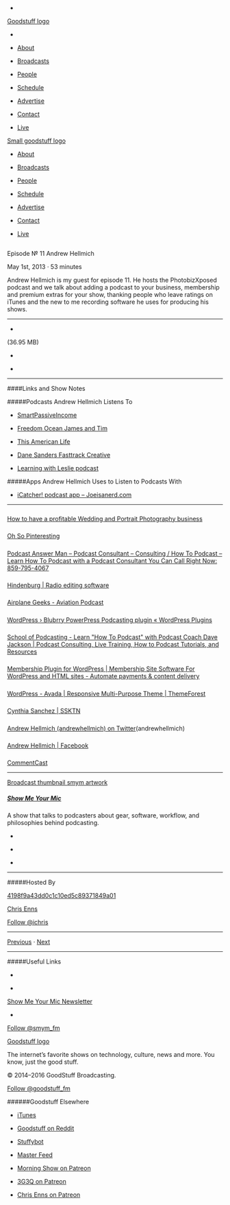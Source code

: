 

-
[Goodstuff logo](http://www.goodstuff.fm/)[](/assets/goodstuff_logo-17c1fe6f378352de5d7345f76152130b.svg)

-


-  [About](/about)

-  [Broadcasts](/broadcasts)

-  [People](/people)

-  [Schedule](/schedule)

-  [Advertise](/advertise)

-  [Contact](/contact)

-  [Live](/live)


[Small goodstuff logo](http://www.goodstuff.fm/)[](/assets/small_goodstuff_logo-bf032e72b9ec41494f4d90905f1ad619.svg)


-  [About](/about)

-  [Broadcasts](/broadcasts)

-  [People](/people)

-  [Schedule](/schedule)

-  [Advertise](/advertise)

-  [Contact](/contact)

-  [Live](/live)


##
Episode № 11
Andrew Hellmich


May 1st, 2013
&middot;
53
minutes


Andrew Hellmich is my guest for episode 11. He hosts the PhotobizXposed podcast and we talk about adding a podcast to your business, membership and premium extras for your show, thanking people who leave ratings on iTunes and the new to me recording software he uses for producing his shows.


------------------------------


-
[](http://podcasts-1.feedpress.co/10590/smym-11.mp3)(36.95 MB)

-
[](http://twitter.com/intent/tweet?text=Show%20Me%20Your%20Mic%20%E2%84%96%2011%20on%20@goodstuff_fm%20-%20http://goodstuff.fm/smym/11)

-
[](http://www.facebook.com/sharer/sharer.php?u=http://goodstuff.fm/smym/11)


------------------------------


####Links and Show Notes

#####Podcasts Andrew Hellmich Listens To


-  [SmartPassiveIncome](http://www.smartpassiveincome.com)

-  [Freedom Ocean James and Tim](http://www.freedomocean.com/category/internet-marketing-podcasts-james-schramko-tim-reid)

-  [This American Life](http://www.thisamericanlife.org)

-  [Dane Sanders Fasttrack Creative](http://fasttrackcreative.com)

-  [Learning with Leslie podcast](http://www.becomeablogger.com/about)


#####Apps Andrew Hellmich Uses to Listen to Podcasts With


-  [iCatcher! podcast app – Joeisanerd.com](http://target.georiot.com/Proxy.ashx?tsid=528&GR_URL=https%253A%252F%252Fitunes.apple.com%252Fus%252Fapp%252Ficatcher!-podcast-app%252Fid414419105%253Fmt%253D8%2526uo%253D4%2526partnerId%253D30)


------------------------------


#####
[How to have a profitable Wedding and Portrait Photography business](http://photobizx.com/)


#####
[Oh So Pinteresting](http://www.ohsopinteresting.com/)


#####
[Podcast Answer Man – Podcast Consultant – Consulting / How To Podcast – Learn How To Podcast with a Podcast Consultant You Can Call Right Now: 859-795-4067](http://podcastanswerman.com/)


#####
[Hindenburg | Radio editing software](http://hindenburg.com/)


#####
[Airplane Geeks - Aviation Podcast](http://www.airplanegeeks.com/)


#####
[WordPress › Blubrry PowerPress Podcasting plugin « WordPress Plugins](http://wordpress.org/plugins/powerpress/)


#####
[School of Podcasting - Learn "How To Podcast" with Podcast Coach Dave Jackson | Podcast Consulting, Live Training, How to Podcast Tutorials, and Resources](http://schoolofpodcasting.com/)


#####
[Membership Plugin for WordPress | Membership Site Software For WordPress and HTML sites - Automate payments & content delivery](http://digitalaccesspass.com/)


#####
[WordPress - Avada | Responsive Multi-Purpose Theme | ThemeForest](http://themeforest.net/item/avada-responsive-multipurpose-theme/2833226)


#####
[Cynthia Sanchez | SSKTN](http://www.ssktn.com/smym/cynthia-sanchez/)


#####
[Andrew Hellmich (andrewhellmich) on Twitter](https://twitter.com/andrewhellmich)(andrewhellmich)


#####
[Andrew Hellmich | Facebook](https://www.facebook.com/erina.impactimages)


#####
[CommentCast](http://marti.ca/)


------------------------------


[Broadcast thumbnail smym artwork](/smym)[](https://goodstuffs3.s3.amazonaws.com/uploads/broadcast/image/18/broadcast_thumbnail_smym_artwork.png)

##### [Show Me Your Mic](/smym)


A show that talks to podcasters about gear, software, workflow, and philosophies behind podcasting.

-
[](https://geo.itunes.apple.com/ca/podcast/show-me-your-mic/id602836998?mt=2&at=10l4Ki)

-
[](http://feeds.goodstuff.fm/smym)

-
[](mailto:chris+smym@goodstuff.fm?cc=sponsorship%40goodstuff.fm&subject=%5BGoodStuff%20FM%5D%20Sponsorship%20Inquiry%20for%20Show%20Me%20Your%20Mic)


------------------------------


#####Hosted By


[4198f9a43dd0c1c10ed5c89371849a01](/people/chris-enns)[](http://gravatar.com/avatar/4198f9a43dd0c1c10ed5c89371849a01.png?s=300&r=pg)

[Chris Enns](/people/chris-enns)


[Follow @ichris](https://twitter.com/ichris)


------------------------------


[Previous](/smym/10)
&middot;
[Next](/smym/12)


------------------------------


#####Useful Links

-
[](mailto:chris+smym@goodstuff.fm?subject=%5BGoodstuff%20FM%5D%20Feedback%20for%20Show%20Me%20Your%20Mic)

-
[Show Me Your Mic Newsletter](http://www.goodstuff.fm/smym/newsletter)


-
[Follow @smym_fm](https://twitter.com/smym_fm)


[Goodstuff logo](http://www.goodstuff.fm/)[](/assets/goodstuff_logo-17c1fe6f378352de5d7345f76152130b.svg)


The internet’s favorite shows on technology, culture, news and more. You know, just the good stuff.


&copy; 2014&ndash;2016 GoodStuff Broadcasting.

[Follow @goodstuff_fm](https://twitter.com/goodstufffm)


######Goodstuff Elsewhere

-  [iTunes](https://itunes.apple.com/us/artist/goodstuff-fm/id843385597?mt=2)

-  [Goodstuff on Reddit](https://www.reddit.com/r/Goodstuff_fm/)

-  [Stuffybot](http://stuffybot.goodstuff.fm)

-  [Master Feed](/master/feed)

-  [Morning Show on Patreon](https://www.patreon.com/morningshow)

-  [3G3Q on Patreon](https://www.patreon.com/3g3q)

-  [Chris Enns on Patreon](https://www.patreon.com/ichris)
